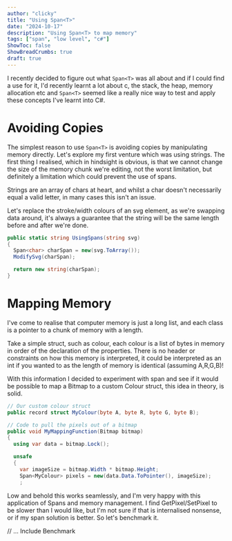 ```yaml
---
author: "clicky"
title: "Using Span<T>"
date: "2024-10-17"
description: "Using Span<T> to map memory"
tags: ["span", "low level", "c#"]
ShowToc: false
ShowBreadCrumbs: true
draft: true
---
```


I recently decided to figure out what `Span<T>` was all about and if I could find a use for it, I'd recently learnt a lot about c, the stack, the heap, memory allocation etc and `Span<T>` seemed like a really nice way to test and apply these concepts I've learnt into C#.

# Avoiding Copies
The simplest reason to use `Span<T>` is avoiding copies by manipulating memory directly.
Let's explore my first venture which was using strings.
The first thing I realised, which in hindsight is obvious, is that we cannot change the size of the memory chunk we're editing, not the worst limitation, but definitely a limitation which could prevent the use of spans.

Strings are an array of chars at heart, and whilst a char doesn't necessarily equal a valid letter, in many cases this isn't an issue.

Let's replace the stroke/width colours of an svg element, as we're swapping data around, it's always a guarantee that the string will be the same length before and after we're done.

``` c#
public static string UsingSpans(string svg)
{
  Span<char> charSpan = new(svg.ToArray());
  ModifySvg(charSpan);

  return new string(charSpan);  
}
```

# Mapping Memory

I've come to realise that computer memory is just a long list, and each class is a pointer to a chunk of memory with a length.

Take a simple struct, such as colour, each colour is a list of bytes in memory in order of the declaration of the properties. There is no header or constraints on how this memory is interpreted, it could be interpreted as an int if you wanted to as the length of memory is identical (assuming A,R,G,B)!

With this information I decided to experiment with span and see if it would be possible to map a Bitmap to a custom Colour struct, this idea in theory, is solid.

``` c# {hl_lines=[13]}
// Our custom colour struct
public record struct MyColour(byte A, byte R, byte G, byte B);

// Code to pull the pixels out of a bitmap
public void MyMappingFunction(Bitmap bitmap)
{
  using var data = bitmap.Lock();

  unsafe
  {
    var imageSize = bitmap.Width * bitmap.Height;
    Span<MyColour> pixels = new(data.Data.ToPointer(), imageSize);
    ;
```

Low and behold this works seamlessly, and I'm very happy with this application of Spans and memory management. I find GetPixel/SetPixel to be slower than I would like, but I'm not sure if that is internalised nonsense, or if my span solution is better. So let's benchmark it.

// ... Include Benchmark